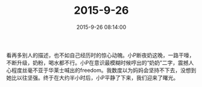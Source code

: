 ﻿---
title: "2015-9-26"
date: 2015-9-26 08:14:00
tags: 文字
categories: 爸爸
---
看再多别人的描述，也不如自己经历时的惊心动魄。小P断夜奶这晚，一路干嚎，不断升级，奶粉，喝水都不行。小P在意识最模糊时候哼出的“奶奶”二字，震撼人心程度丝毫不亚于华莱士喊出的freedom。我数度以为妈妈会坚持不下去，没想到她比以往坚强。终于在大约半小时后，小P平静了下来，我们迎来了曙光。